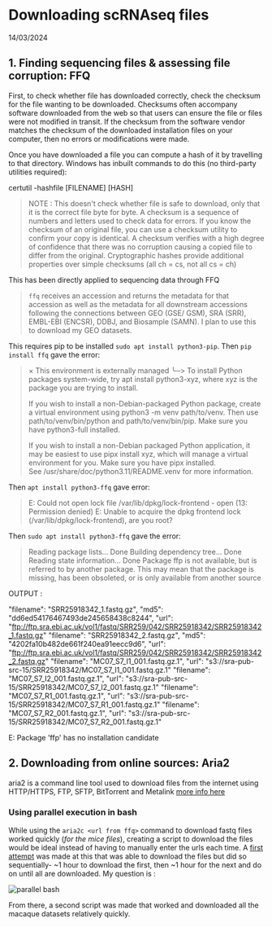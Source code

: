 # Downloading scRNAseq files 
14/03/2024 

## 1. Finding sequencing files & assessing file corruption: FFQ 
First, to check whether file has downloaded correctly, check the checksum for the file wanting to be downloaded. Checksums often accompany software downloaded from the web so that users can ensure the file or files were not modified in transit. If the checksum from the software vendor matches the checksum of the downloaded installation files on your computer, then no errors or modifications were made. 

Once you have downloaded a file you can compute a hash of it by travelling to that directory. Windows has inbuilt commands to do this (no third-party utilities required): 

certutil -hashfile [FILENAME] [HASH]

> NOTE : This doesn't check whether file is safe to download, only that it is the correct file byte for byte. A checksum is a sequence of numbers and letters used to check data for errors. If you know the checksum of an original file, you can use a checksum utility to confirm your copy is identical. A checksum verifies with a high degree of confidence that there was no corruption causing a copied file to differ from the original. Cryptographic hashes provide additional properties over simple checksums (all ch = cs, not all cs = ch) 

This has been directly applied to sequencing data through FFQ 

> ```ffq``` receives an accession and returns the metadata for that accession as well as the metadata for all downstream accessions following the connections between GEO (GSE/ GSM), SRA (SRR), EMBL-EBI (ENCSR), DDBJ, and Biosample (SAMN). I plan to use this to download my GEO datasets. 

This requires pip to be installed ```sudo apt install python3-pip```. Then ```pip install ffq``` gave the error: 
> × This environment is externally managed
>╰─> To install Python packages system-wide, try apt install
>    python3-xyz, where xyz is the package you are trying to
>    install.
>    
>    If you wish to install a non-Debian-packaged Python package,
>    create a virtual environment using python3 -m venv path/to/venv.
>    Then use path/to/venv/bin/python and path/to/venv/bin/pip. Make
>    sure you have python3-full installed.
>    
>    If you wish to install a non-Debian packaged Python application,
>    it may be easiest to use pipx install xyz, which will manage a
>    virtual environment for you. Make sure you have pipx installed.   
>    See /usr/share/doc/python3.11/README.venv for more information.

Then ```apt install python3-ffq``` gave error: 
> E: Could not open lock file /var/lib/dpkg/lock-frontend - open (13: Permission denied)
> E: Unable to acquire the dpkg frontend lock (/var/lib/dpkg/lock-frontend), are you root?

Then ```sudo apt install python3-ffq``` gave the error: 
> Reading package lists... Done
> Building dependency tree... Done
> Reading state information... Done
> Package ffp is not available, but is referred to by another package.
> This may mean that the package is missing, has been obsoleted, or
> is only available from another source

OUTPUT : 
                                            
 "filename": "SRR25918342_1.fastq.gz",
                                            "md5": "dd6ed54176467493de245658438c8244",
                                            "url": "ftp://ftp.sra.ebi.ac.uk/vol1/fastq/SRR259/042/SRR25918342/SRR25918342_1.fastq.gz"
                                            "filename": "SRR25918342_2.fastq.gz",
                                            "md5": "4202fa10b482de661f240ea91eecc9d6",
                                            "url": "ftp://ftp.sra.ebi.ac.uk/vol1/fastq/SRR259/042/SRR25918342/SRR25918342_2.fastq.gz"
                                            "filename": "MC07_S7_I1_001.fastq.gz.1",
                                            "url": "s3://sra-pub-src-15/SRR25918342/MC07_S7_I1_001.fastq.gz.1"
                                            "filename": "MC07_S7_I2_001.fastq.gz.1",
                                            "url": "s3://sra-pub-src-15/SRR25918342/MC07_S7_I2_001.fastq.gz.1"
                                            "filename": "MC07_S7_R1_001.fastq.gz.1",
                                            "url": "s3://sra-pub-src-15/SRR25918342/MC07_S7_R1_001.fastq.gz.1"
                                            "filename": "MC07_S7_R2_001.fastq.gz.1",
                                            "url": "s3://sra-pub-src-15/SRR25918342/MC07_S7_R2_001.fastq.gz.1"                                         


E: Package 'ffp' has no installation candidate
                                        
## 2. Downloading from online sources: Aria2
aria2 is a command line tool used to download files from the internet using HTTP/HTTPS, FTP, SFTP, BitTorrent and Metalink [more info here](https://aria2.github.io/) 

### Using parallel execution in bash 
While using the ```aria2c <url from ffq>``` command to download fastq files worked quickly (_for the mice files_), creating a script to download the files would be ideal instead of having to manually enter the urls each time. A [first attempt](https://github.com/AlicenJoyHenning/masters/blob/main/scripts/bash/downloadfastq.sh) was made at this that was able to download the files but did so sequentially- ~1 hour to download the first, then ~1 hour for the next and do  on until all are downloaded. My question is : 

![parallel bash](https://github.com/AlicenJoyHenning/masters/assets/129797527/09f364ce-c87e-4eba-a892-dcd3558a4fb5)

From there, a second script was made that worked and downloaded all the macaque datasets relatively quickly. 



